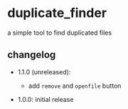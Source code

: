 # duplicate_finder

a simple tool to find duplicated files

## changelog

* 1.1.0 (unreleased): 
  * add `remove` and `openfile` button

* 1.0.0: initial release
